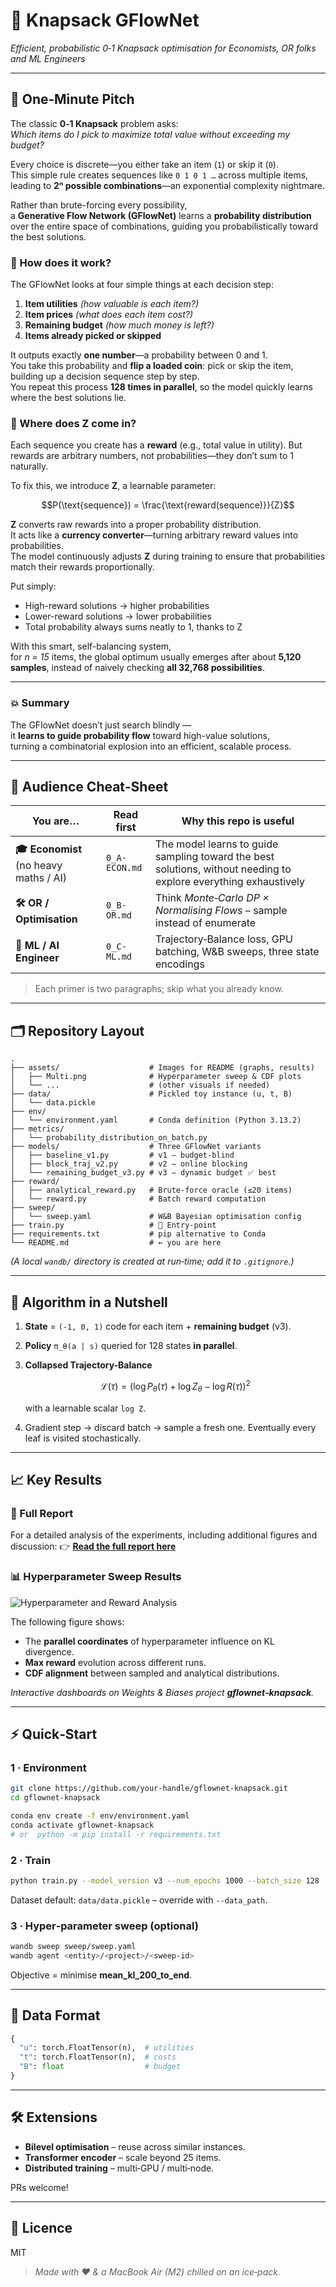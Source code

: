 
# 🧠 Knapsack GFlowNet  
_Efficient, probabilistic 0‑1 Knapsack optimisation for Economists, OR folks and ML Engineers_

---

## 🚀 One‑Minute Pitch

The classic **0‑1 Knapsack** problem asks:  
*Which items do I pick to maximize total value without exceeding my budget?*

Every choice is discrete—you either take an item (`1`) or skip it (`0`).  
This simple rule creates sequences like `0 1 0 1 …` across multiple items,  
leading to **2ⁿ possible combinations**—an exponential complexity nightmare.

Rather than brute-forcing every possibility,  
a **Generative Flow Network (GFlowNet)** learns a **probability distribution**  
over the entire space of combinations, guiding you probabilistically toward the best solutions.

### 🔧 How does it work?

The GFlowNet looks at four simple things at each decision step:

1. **Item utilities** *(how valuable is each item?)*  
2. **Item prices** *(what does each item cost?)*  
3. **Remaining budget** *(how much money is left?)*  
4. **Items already picked or skipped**

It outputs exactly **one number**—a probability between 0 and 1.  
You take this probability and **flip a loaded coin**: pick or skip the item, building up a decision sequence step by step.  
You repeat this process **128 times in parallel**, so the model quickly learns where the best solutions lie.

### 🧠 Where does Z come in?

Each sequence you create has a **reward** (e.g., total value in utility). But rewards are arbitrary numbers, not probabilities—they don’t sum to 1 naturally.

To fix this, we introduce **Z**, a learnable parameter:

$$P(\text{sequence}) = \frac{\text{reward(sequence)}}{Z}$$

**Z** converts raw rewards into a proper probability distribution.  
It acts like a **currency converter**—turning arbitrary reward values into probabilities.  
The model continuously adjusts **Z** during training to ensure that probabilities match their rewards proportionally.  

Put simply:  
- High-reward solutions → higher probabilities  
- Lower-reward solutions → lower probabilities  
- Total probability always sums neatly to 1, thanks to Z

With this smart, self-balancing system,  
for *n = 15* items, the global optimum usually emerges after about **5,120 samples**, instead of naively checking **all 32,768 possibilities**.

---

### 💥 Summary

The GFlowNet doesn’t just search blindly —  
it **learns to guide probability flow** toward high-value solutions,  
turning a combinatorial explosion into an efficient, scalable process.

---

## 👥 Audience Cheat‑Sheet

| You are… | Read **first** | Why this repo is useful |
|----------|---------------|-------------------------|
| **🎓 Economist** (no heavy maths / AI) | `0_A-ECON.md` | The model learns to guide sampling toward the best solutions, without needing to explore everything exhaustively |
| **🛠 OR / Optimisation** | `0_B-OR.md` | Think *Monte‑Carlo DP × Normalising Flows* – sample instead of enumerate |
| **🤖 ML / AI Engineer** | `0_C-ML.md` | Trajectory‑Balance loss, GPU batching, W&B sweeps, three state encodings |

> Each primer is two paragraphs; skip what you already know.

---

## 🗂️ Repository Layout

```
.
├── assets/                    # Images for README (graphs, results)
│   ├── Multi.png              # Hyperparameter sweep & CDF plots
│   └── ...                    # (other visuals if needed)
├── data/                      # Pickled toy instance (u, t, B)
│   └── data.pickle
├── env/
│   └── environment.yaml       # Conda definition (Python 3.13.2)
├── metrics/
│   └── probability_distribution_on_batch.py
├── models/                    # Three GFlowNet variants
│   ├── baseline_v1.py         # v1 – budget-blind
│   ├── block_traj_v2.py       # v2 – online blocking
│   └── remaining_budget_v3.py # v3 – dynamic budget ✅ best
├── reward/
│   ├── analytical_reward.py   # Brute-force oracle (≤20 items)
│   └── reward.py              # Batch reward computation
├── sweep/
│   └── sweep.yaml             # W&B Bayesian optimisation config
├── train.py                   # 🏁 Entry-point
├── requirements.txt           # pip alternative to Conda
└── README.md                  # ← you are here
```

*(A local `wandb/` directory is created at run‑time; add it to `.gitignore`.)*

---

## 🔬 Algorithm in a Nutshell
1. **State** = `(-1, 0, 1)` code for each item + **remaining budget** (v3).  
2. **Policy** `π_θ(a | s)` queried for 128 states **in parallel**.  
3. **Collapsed Trajectory-Balance**  

   $$
   \mathcal{L}(\tau) = \left( \log P_\theta(\tau) + \log Z_\theta - \log R(\tau) \right)^2
   $$

   with a learnable scalar `log Z`.  
4. Gradient step → discard batch → sample a fresh one. Eventually every leaf is visited stochastically.

---

## 📈 Key Results

### 📄 Full Report

For a detailed analysis of the experiments, including additional figures and discussion:
👉 **[Read the full report here](https://api.wandb.ai/links/arthurmaffre-alone/u6krh0mc)**

### 📊 Hyperparameter Sweep Results

![Hyperparameter and Reward Analysis](assets/Multi.png)

The following figure shows:
- The **parallel coordinates** of hyperparameter influence on KL divergence.
- **Max reward** evolution across different runs.
- **CDF alignment** between sampled and analytical distributions.

_Interactive dashboards on Weights & Biases project **gflownet‑knapsack**._

---

## ⚡ Quick‑Start

### 1 · Environment

```bash
git clone https://github.com/your‑handle/gflownet‑knapsack.git
cd gflownet‑knapsack

conda env create -f env/environment.yaml
conda activate gflownet-knapsack
# or  python -m pip install -r requirements.txt
```

### 2 · Train

```bash
python train.py --model_version v3 --num_epochs 1000 --batch_size 128
```

Dataset default: `data/data.pickle` – override with `--data_path`.

### 3 · Hyper‑parameter sweep (optional)

```bash
wandb sweep sweep/sweep.yaml
wandb agent <entity>/<project>/<sweep-id>
```

Objective = minimise **mean_kl_200_to_end**.

---

## 💾 Data Format

```python
{
  "u": torch.FloatTensor(n),  # utilities
  "t": torch.FloatTensor(n),  # costs
  "B": float                  # budget
}
```

---

## 🛠 Extensions
* **Bilevel optimisation** – reuse across similar instances.  
* **Transformer encoder** – scale beyond 25 items.  
* **Distributed training** – multi‑GPU / multi‑node.

PRs welcome!

---

## 📜 Licence
MIT

> _Made with ❤️ & a MacBook Air (M2) chilled on an ice‑pack._
